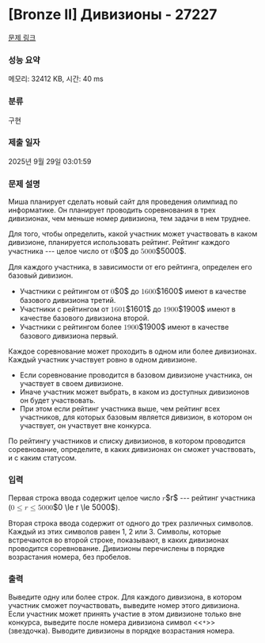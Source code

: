 # [Bronze II] Дивизионы - 27227 

[문제 링크](https://www.acmicpc.net/problem/27227) 

### 성능 요약

메모리: 32412 KB, 시간: 40 ms

### 분류

구현

### 제출 일자

2025년 9월 29일 03:01:59

### 문제 설명

<p>Миша планирует сделать новый сайт для проведения олимпиад по информатике. Он планирует проводить соревнования в трех дивизионах, чем меньше номер дивизиона, тем задачи в нем труднее. </p>

<p>Для того, чтобы определить, какой участник может участвовать в каком дивизионе, планируется использовать рейтинг. Рейтинг каждого участника --- целое число от <mjx-container class="MathJax" jax="CHTML" style="font-size: 109%; position: relative;"><mjx-math class="MJX-TEX" aria-hidden="true"><mjx-mn class="mjx-n"><mjx-c class="mjx-c30"></mjx-c></mjx-mn></mjx-math><mjx-assistive-mml unselectable="on" display="inline"><math xmlns="http://www.w3.org/1998/Math/MathML"><mn>0</mn></math></mjx-assistive-mml><span aria-hidden="true" class="no-mathjax mjx-copytext">$0$</span></mjx-container> до <mjx-container class="MathJax" jax="CHTML" style="font-size: 109%; position: relative;"><mjx-math class="MJX-TEX" aria-hidden="true"><mjx-mn class="mjx-n"><mjx-c class="mjx-c35"></mjx-c><mjx-c class="mjx-c30"></mjx-c><mjx-c class="mjx-c30"></mjx-c><mjx-c class="mjx-c30"></mjx-c></mjx-mn></mjx-math><mjx-assistive-mml unselectable="on" display="inline"><math xmlns="http://www.w3.org/1998/Math/MathML"><mn>5000</mn></math></mjx-assistive-mml><span aria-hidden="true" class="no-mathjax mjx-copytext">$5000$</span></mjx-container>. </p>

<p>Для каждого участника, в зависимости от его рейтинга, определен его базовый дивизион.</p>

<ul>
	<li>Участники с рейтингом от <mjx-container class="MathJax" jax="CHTML" style="font-size: 109%; position: relative;"><mjx-math class="MJX-TEX" aria-hidden="true"><mjx-mn class="mjx-n"><mjx-c class="mjx-c30"></mjx-c></mjx-mn></mjx-math><mjx-assistive-mml unselectable="on" display="inline"><math xmlns="http://www.w3.org/1998/Math/MathML"><mn>0</mn></math></mjx-assistive-mml><span aria-hidden="true" class="no-mathjax mjx-copytext">$0$</span></mjx-container> до <mjx-container class="MathJax" jax="CHTML" style="font-size: 109%; position: relative;"><mjx-math class="MJX-TEX" aria-hidden="true"><mjx-mn class="mjx-n"><mjx-c class="mjx-c31"></mjx-c><mjx-c class="mjx-c36"></mjx-c><mjx-c class="mjx-c30"></mjx-c><mjx-c class="mjx-c30"></mjx-c></mjx-mn></mjx-math><mjx-assistive-mml unselectable="on" display="inline"><math xmlns="http://www.w3.org/1998/Math/MathML"><mn>1600</mn></math></mjx-assistive-mml><span aria-hidden="true" class="no-mathjax mjx-copytext">$1600$</span></mjx-container> имеют в качестве базового дивизиона третий.</li>
	<li>Участники с рейтингом от <mjx-container class="MathJax" jax="CHTML" style="font-size: 109%; position: relative;"><mjx-math class="MJX-TEX" aria-hidden="true"><mjx-mn class="mjx-n"><mjx-c class="mjx-c31"></mjx-c><mjx-c class="mjx-c36"></mjx-c><mjx-c class="mjx-c30"></mjx-c><mjx-c class="mjx-c31"></mjx-c></mjx-mn></mjx-math><mjx-assistive-mml unselectable="on" display="inline"><math xmlns="http://www.w3.org/1998/Math/MathML"><mn>1601</mn></math></mjx-assistive-mml><span aria-hidden="true" class="no-mathjax mjx-copytext">$1601$</span></mjx-container> до <mjx-container class="MathJax" jax="CHTML" style="font-size: 109%; position: relative;"><mjx-math class="MJX-TEX" aria-hidden="true"><mjx-mn class="mjx-n"><mjx-c class="mjx-c31"></mjx-c><mjx-c class="mjx-c39"></mjx-c><mjx-c class="mjx-c30"></mjx-c><mjx-c class="mjx-c30"></mjx-c></mjx-mn></mjx-math><mjx-assistive-mml unselectable="on" display="inline"><math xmlns="http://www.w3.org/1998/Math/MathML"><mn>1900</mn></math></mjx-assistive-mml><span aria-hidden="true" class="no-mathjax mjx-copytext">$1900$</span></mjx-container> имеют в качестве базового дивизиона второй.</li>
	<li>Участники с рейтингом более <mjx-container class="MathJax" jax="CHTML" style="font-size: 109%; position: relative;"><mjx-math class="MJX-TEX" aria-hidden="true"><mjx-mn class="mjx-n"><mjx-c class="mjx-c31"></mjx-c><mjx-c class="mjx-c39"></mjx-c><mjx-c class="mjx-c30"></mjx-c><mjx-c class="mjx-c30"></mjx-c></mjx-mn></mjx-math><mjx-assistive-mml unselectable="on" display="inline"><math xmlns="http://www.w3.org/1998/Math/MathML"><mn>1900</mn></math></mjx-assistive-mml><span aria-hidden="true" class="no-mathjax mjx-copytext">$1900$</span></mjx-container> имеют в качестве базового дивизиона первый.</li>
</ul>

<p>Каждое соревнование может проходить в одном или более дивизионах. Каждый участник участвует ровно в одном дивизионе. </p>

<ul>
	<li>Если соревнование проводится в базовом дивизионе участника, он участвует в своем дивизионе.</li>
	<li>Иначе участник может выбрать, в каком из доступных дивизионов он будет участвовать.</li>
	<li>При этом если рейтинг участника выше, чем рейтинг всех участников, для которых базовым является дивизион, в котором он участвует, он участвует вне конкурса.</li>
</ul>

<p>По рейтингу участников и списку дивизионов, в котором проводится соревнование, определите, в каких дивизионах он сможет участвовать, и с каким статусом.</p>

### 입력 

 <p>Первая строка ввода содержит целое число <mjx-container class="MathJax" jax="CHTML" style="font-size: 109%; position: relative;"><mjx-math class="MJX-TEX" aria-hidden="true"><mjx-mi class="mjx-i"><mjx-c class="mjx-c1D45F TEX-I"></mjx-c></mjx-mi></mjx-math><mjx-assistive-mml unselectable="on" display="inline"><math xmlns="http://www.w3.org/1998/Math/MathML"><mi>r</mi></math></mjx-assistive-mml><span aria-hidden="true" class="no-mathjax mjx-copytext">$r$</span></mjx-container>  --- рейтинг участника (<mjx-container class="MathJax" jax="CHTML" style="font-size: 109%; position: relative;"><mjx-math class="MJX-TEX" aria-hidden="true"><mjx-mn class="mjx-n"><mjx-c class="mjx-c30"></mjx-c></mjx-mn><mjx-mo class="mjx-n" space="4"><mjx-c class="mjx-c2264"></mjx-c></mjx-mo><mjx-mi class="mjx-i" space="4"><mjx-c class="mjx-c1D45F TEX-I"></mjx-c></mjx-mi><mjx-mo class="mjx-n" space="4"><mjx-c class="mjx-c2264"></mjx-c></mjx-mo><mjx-mn class="mjx-n" space="4"><mjx-c class="mjx-c35"></mjx-c><mjx-c class="mjx-c30"></mjx-c><mjx-c class="mjx-c30"></mjx-c><mjx-c class="mjx-c30"></mjx-c></mjx-mn></mjx-math><mjx-assistive-mml unselectable="on" display="inline"><math xmlns="http://www.w3.org/1998/Math/MathML"><mn>0</mn><mo>≤</mo><mi>r</mi><mo>≤</mo><mn>5000</mn></math></mjx-assistive-mml><span aria-hidden="true" class="no-mathjax mjx-copytext">$0 \le r \le 5000$</span></mjx-container>).</p>

<p>Вторая строка ввода содержит от одного до трех различных символов. Каждый из этих символов равен 1, 2 или 3. Символы, которые встречаются во второй строке, показывают, в каких дивизионах проводится соревнование. Дивизионы перечислены в порядке возрастания номера, без пробелов.</p>

### 출력 

 <p>Выведите одну или более строк. Для каждого дивизиона, в котором участник сможет поучаствовать, выведите номер этого дивизиона. Если участник может принять участие в этом дивизионе только вне конкурса, выведите после номера дивизиона символ <<<code>*</code>>> (звездочка). Выводите дивизионы в порядке возрастания номера.</p>

